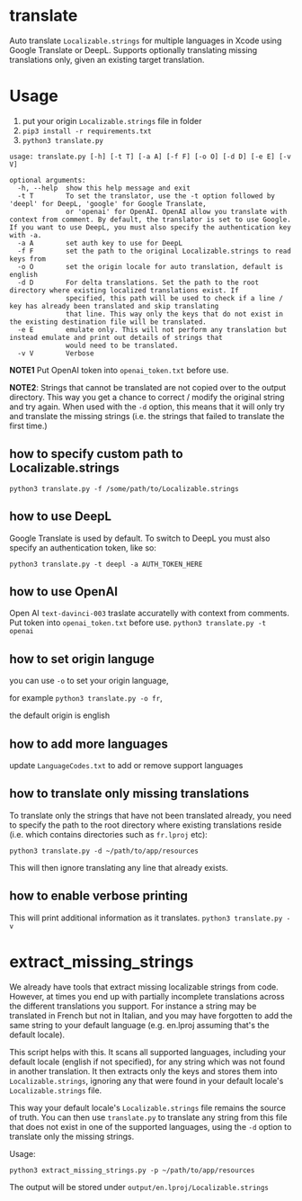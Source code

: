 # translate
Auto translate `Localizable.strings` for multiple languages in Xcode using Google Translate or DeepL. Supports optionally translating missing translations only, given an existing target translation.

# Usage
1. put your origin `Localizable.strings` file in folder
2. `pip3 install -r requirements.txt`
4. `python3 translate.py`
```
usage: translate.py [-h] [-t T] [-a A] [-f F] [-o O] [-d D] [-e E] [-v V]

optional arguments:
  -h, --help  show this help message and exit
  -t T        To set the translator, use the -t option followed by 'deepl' for DeepL, 'google' for Google Translate,
              or 'openai' for OpenAI. OpenAI allow you translate with context from comment. By default, the translator is set to use Google. If you want to use DeepL, you must also specify the authentication key with -a.
  -a A        set auth key to use for DeepL
  -f F        set the path to the original Localizable.strings to read keys from
  -o O        set the origin locale for auto translation, default is english
  -d D        For delta translations. Set the path to the root directory where existing localized translations exist. If
              specified, this path will be used to check if a line / key has already been translated and skip translating
              that line. This way only the keys that do not exist in the existing destination file will be translated.
  -e E        emulate only. This will not perform any translation but instead emulate and print out details of strings that
              would need to be translated.
  -v V        Verbose
```

**NOTE1** Put OpenAI token into `openai_token.txt` before use.

**NOTE2**: Strings that cannot be translated are not copied over to the output directory. This way you
get a chance to correct / modify the original string and try again. When used with the `-d` option, this means that
it will only try and translate the missing strings (i.e. the strings that failed to translate the first time.)

## how to specify custom path to Localizable.strings
`python3 translate.py -f /some/path/to/Localizable.strings`

## how to use DeepL
Google Translate is used by default. To switch to DeepL you must also specify an authentication token, like so:

`python3 translate.py -t deepl -a AUTH_TOKEN_HERE`

## how to use OpenAI
Open AI `text-davinci-003` traslate accuratelly with context from comments. Put token into `openai_token.txt` before use.
`python3 translate.py -t openai`

## how to set origin languge
you can use `-o` to set your origin language,

for example `python3 translate.py -o fr`,

the default origin is english

## how to add more languages
update `LanguageCodes.txt` to add or remove support languages

## how to translate only missing translations
To translate only the strings that have not been translated already, you need to specify the path to the root directory where existing translations reside (i.e. which contains directories such as `fr.lproj` etc):

`python3 translate.py -d ~/path/to/app/resources`

This will then ignore translating any line that already exists.

## how to enable verbose printing
This will print additional information as it translates.
`python3 translate.py -v`

# extract_missing_strings

We already have tools that extract missing localizable strings from code. However, at times you end up with partially incomplete translations
across the different translations you support. For instance
a string may be translated in French but not in Italian, and you may have forgotten to add the same string to your default language (e.g. en.lproj assuming that's
the default locale).

This script helps with this. It scans all supported languages, including your default locale (english if not specified), for
any string which was not found in another translation. It then extracts only the keys and stores them into `Localizable.strings`, ignoring any
that were found in your default locale's `Localizable.strings` file.

This way your default locale's `Localizable.strings` file remains the source of truth. You can then
use `translate.py` to translate any string from this file that does not exist in one of the supported languages,
using the `-d` option to translate only the missing strings.

Usage:

`python3 extract_missing_strings.py -p ~/path/to/app/resources`

The output will be stored under `output/en.lproj/Localizable.strings`
